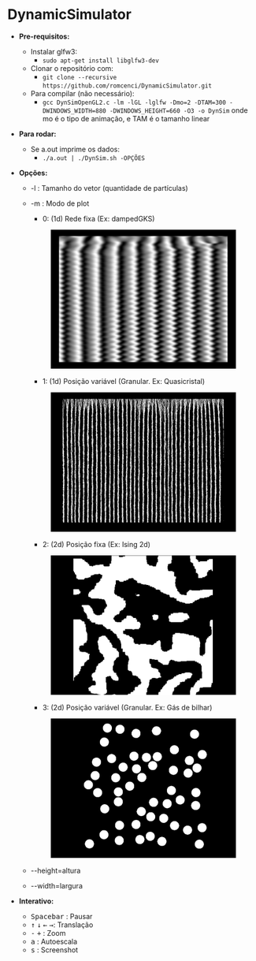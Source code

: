 # DynamicSimulator

* **Pre-requisitos:**
	* Instalar glfw3:
		- `sudo apt-get install libglfw3-dev`
	* Clonar o repositório com:
		- `git clone --recursive https://github.com/romcenci/DynamicSimulator.git`
	* Para compilar (não necessário):
		- `gcc DynSimOpenGL2.c -lm -lGL -lglfw -Dmo=2 -DTAM=300 -DWINDOWS_WIDTH=880 -DWINDOWS_HEIGHT=660 -O3 -o DynSim`
		onde mo é o tipo de animação, e TAM é o tamanho linear
	
* **Para rodar:**
	* Se a.out imprime os dados:
		- `./a.out | ./DynSim.sh -OPÇÕES`
		
* **Opções:**
	* -l : Tamanho do vetor (quantidade de partículas)

	* -m : Modo de plot
		- 0: (1d) Rede fixa (Ex: dampedGKS)
		<figure><img align=midle src="images/0.png" width="400"></figure>
		
		- 1: (1d) Posição variável (Granular. Ex: Quasicristal)		
		<figure><img align=midle src="images/1.png" width="400"></figure>
		
		- 2: (2d) Posição fixa (Ex: Ising 2d)		
		<figure><img align=midle src="images/2.png" width="400"></figure>
		
		- 3: (2d) Posição variável (Granular. Ex: Gás de bilhar)
		<figure><img align=midle src="images/3.png" width="400"></figure>

	* --height=altura
	* --width=largura
	
* **Interativo:**
	* <kbd>Spacebar</kbd> : Pausar
	* <kbd>&uparrow;</kbd> <kbd>&downarrow;</kbd> <kbd>&leftarrow;</kbd> <kbd>&rightarrow;</kbd>: Translação
	* <kbd>-</kbd> <kbd>+</kbd> : Zoom
	* <kbd>a</kbd> : Autoescala
	* <kbd>s</kbd> : Screenshot
